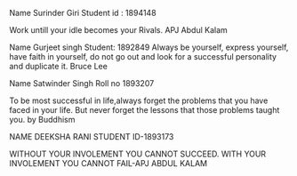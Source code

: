 Name Surinder Giri
Student id : 1894148

Work untill your idle becomes your Rivals.
                                           APJ Abdul Kalam


										   
Name Gurjeet singh 
Student: 1892849
Always be yourself, express yourself, have faith in yourself, do not go out and look for a successful personality and duplicate it.
 Bruce Lee

Name Satwinder Singh 
Roll no 1893207	

To be most successful in life,always forget the problems that you have faced in your life. 
But never forget the lessons that those problems taught you.
by Buddhism

NAME DEEKSHA RANI 
STUDENT ID-1893173

WITHOUT YOUR INVOLEMENT YOU CANNOT SUCCEED. WITH YOUR INVOLEMENT YOU CANNOT FAIL-APJ ABDUL KALAM

